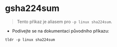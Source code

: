 # gsha224sum

> Tento příkaz je aliasem pro `-p linux sha224sum`.

- Podívejte se na dokumentaci původního příkazu:

`tldr -p linux sha224sum`
